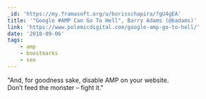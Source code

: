 ```yaml
---
_id: 'https://my.framasoft.org/u/borisschapira/?gU4gEA'
title: '"Google #AMP Can Go To Hell", Barry Adams (@badams)'
link: 'https://www.polemicdigital.com/google-amp-go-to-hell/'
date: '2018-09-06'
tags:
    - amp
    - boostmarks
    - seo
---
```


<div class="markdown"><p>&quot;And, for goodness sake, disable AMP on your website.<br />
Don’t feed the monster – fight it.&quot;
</p></div>
